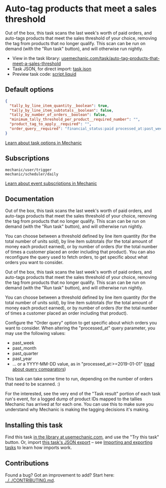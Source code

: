 # Auto-tag products that meet a sales threshold

Out of the box, this task scans the last week's worth of paid orders, and auto-tags products that meet the sales threshold of your choice, removing the tag from products that no longer qualify. This scan can be run on demand (with the "Run task" button), and will otherwise run nightly.

* View in the task library: [usemechanic.com/task/auto-tag-products-that-meet-a-sales-threshold](https://usemechanic.com/task/auto-tag-products-that-meet-a-sales-threshold)
* Task JSON, for direct import: [task.json](../../tasks/auto-tag-products-that-meet-a-sales-threshold.json)
* Preview task code: [script.liquid](./script.liquid)

## Default options

```json
{
  "tally_by_line_item_quantity__boolean": true,
  "tally_by_line_item_subtotals__boolean": false,
  "tally_by_number_of_orders__boolean": false,
  "minimum_tally_threshold_per_product__required_number": "",
  "product_tag_to_apply__required": "",
  "order_query__required": "financial_status:paid processed_at:past_week"
}
```

[Learn about task options in Mechanic](https://docs.usemechanic.com/article/471-task-options)

## Subscriptions

```liquid
mechanic/user/trigger
mechanic/scheduler/daily
```

[Learn about event subscriptions in Mechanic](https://docs.usemechanic.com/article/408-subscriptions)

## Documentation

Out of the box, this task scans the last week's worth of paid orders, and auto-tags products that meet the sales threshold of your choice, removing the tag from products that no longer qualify. This scan can be run on demand (with the "Run task" button), and will otherwise run nightly.

You can choose between a threshold defined by line item quantity (for the total number of units sold), by line item subtotals (for the total amount of money each product earned), or by number of orders (for the total number of times a customer placed an order including that product). You can also reconfigure the query used to fetch orders, to get specific about what orders you want to consider.

Out of the box, this task scans the last week's worth of paid orders, and auto-tags products that meet the sales threshold of your choice, removing the tag from products that no longer qualify. This scan can be run on demand (with the "Run task" button), and will otherwise run nightly.

You can choose between a threshold defined by line item quantity (for the total number of units sold), by line item subtotals (for the total amount of money each product earned), or by number of orders (for the total number of times a customer placed an order including that product).

Configure the "Order query" option to get specific about which orders you want to consider. When altering the "processed_at" query parameter, you may use the following values:

* past_week
* past_month
* past_quarter
* past_year
* ... or a YYYY-MM-DD value, as in "processed_at:>=2019-01-01" ([read about query comparators](https://help.shopify.com/en/api/getting-started/search-syntax#comparators))

This task can take some time to run, depending on the number of orders that need to be scanned. :)

For the interested, see the very end of the "Task result" portion of each task run's event, for a logged dump of product IDs mapped to the tallies Mechanic has arrived at for each one. You can use this to make sure you understand why Mechanic is making the tagging decisions it's making.

## Installing this task

Find this task [in the library at usemechanic.com](https://usemechanic.com/task/auto-tag-products-that-meet-a-sales-threshold), and use the "Try this task" button. Or, import [this task's JSON export](../../tasks/auto-tag-products-that-meet-a-sales-threshold.json) – see [Importing and exporting tasks](https://docs.usemechanic.com/article/505-importing-and-exporting-tasks) to learn how imports work.

## Contributions

Found a bug? Got an improvement to add? Start here: [../../CONTRIBUTING.md](../../CONTRIBUTING.md).
